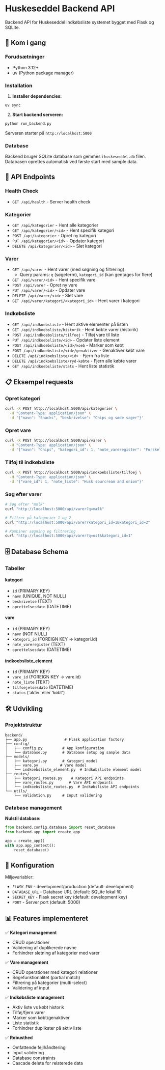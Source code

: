 # Huskeseddel Backend API

Backend API for Huskeseddel indkøbsliste systemet bygget med Flask og SQLite.

## 🚀 Kom i gang

### Forudsætninger
- Python 3.12+
- uv (Python package manager)

### Installation

1. **Installer dependencies:**
```bash
uv sync
```

2. **Start backend serveren:**
```bash
python run_backend.py
```

Serveren starter på `http://localhost:5000`

### Database
Backend bruger SQLite database som gemmes i `huskeseddel.db` filen. Databasen oprettes automatisk ved første start med sample data.

## 📡 API Endpoints

### Health Check
- `GET /api/health` - Server health check

### Kategorier
- `GET /api/kategorier` - Hent alle kategorier
- `GET /api/kategorier/<id>` - Hent specifik kategori
- `POST /api/kategorier` - Opret ny kategori
- `PUT /api/kategorier/<id>` - Opdater kategori
- `DELETE /api/kategorier/<id>` - Slet kategori

### Varer
- `GET /api/varer` - Hent varer (med søgning og filtrering)
  - Query params: `q` (søgeterm), `kategori_id` (kan gentages for flere)
- `GET /api/varer/<id>` - Hent specifik vare
- `POST /api/varer` - Opret ny vare
- `PUT /api/varer/<id>` - Opdater vare
- `DELETE /api/varer/<id>` - Slet vare
- `GET /api/varer/kategori/<kategori_id>` - Hent varer i kategori

### Indkøbsliste
- `GET /api/indkoebsliste` - Hent aktive elementer på listen
- `GET /api/indkoebsliste/historik` - Hent købte varer (historik)
- `POST /api/indkoebsliste/tilfoej` - Tilføj vare til liste
- `PUT /api/indkoebsliste/<id>` - Opdater liste element
- `POST /api/indkoebsliste/<id>/koeb` - Marker som købt
- `POST /api/indkoebsliste/<id>/genaktiver` - Genaktiver købt vare
- `DELETE /api/indkoebsliste/<id>` - Fjern fra liste
- `DELETE /api/indkoebsliste/ryd-købte` - Fjern alle købte varer
- `GET /api/indkoebsliste/stats` - Hent liste statistik

## 📋 Eksempel requests

### Opret kategori
```bash
curl -X POST http://localhost:5000/api/kategorier \
  -H "Content-Type: application/json" \
  -d '{"navn": "Snacks", "beskrivelse": "Chips og søde sager"}'
```

### Opret vare
```bash
curl -X POST http://localhost:5000/api/varer \
  -H "Content-Type: application/json" \
  -d '{"navn": "Chips", "kategori_id": 1, "note_vareregister": "Forskellige slags"}'
```

### Tilføj til indkøbsliste
```bash
curl -X POST http://localhost:5000/api/indkoebsliste/tilfoej \
  -H "Content-Type: application/json" \
  -d '{"vare_id": 1, "note_liste": "Husk sourcream and onion"}'
```

### Søg efter varer
```bash
# Søg efter "mælk"
curl "http://localhost:5000/api/varer?q=mælk"

# Filtrer på kategorier 1 og 2
curl "http://localhost:5000/api/varer?kategori_id=1&kategori_id=2"

# Kombiner søgning og filtrering
curl "http://localhost:5000/api/varer?q=ost&kategori_id=1"
```

## 🗄️ Database Schema

### Tabeller

#### kategori
- `id` (PRIMARY KEY)
- `navn` (UNIQUE, NOT NULL)
- `beskrivelse` (TEXT)
- `oprettelsesdato` (DATETIME)

#### vare
- `id` (PRIMARY KEY)
- `navn` (NOT NULL)
- `kategori_id` (FOREIGN KEY -> kategori.id)
- `note_vareregister` (TEXT)
- `oprettelsesdato` (DATETIME)

#### indkoebsliste_element
- `id` (PRIMARY KEY)
- `vare_id` (FOREIGN KEY -> vare.id)
- `note_liste` (TEXT)
- `tilfoejelsesdato` (DATETIME)
- `status` ('aktiv' eller 'købt')

## 🛠️ Udvikling

### Projektstruktur
```
backend/
├── app.py                 # Flask application factory
├── config/
│   ├── config.py         # App konfiguration
│   └── database.py       # Database setup og sample data
├── models/
│   ├── kategori.py       # Kategori model
│   ├── vare.py          # Vare model  
│   └── indkoebsliste_element.py  # Indkøbsliste element model
├── routes/
│   ├── kategori_routes.py    # Kategori API endpoints
│   ├── vare_routes.py       # Vare API endpoints
│   └── indkoebsliste_routes.py  # Indkøbsliste API endpoints
└── utils/
    └── validation.py     # Input validering
```

### Database management

**Nulstil database:**
```python
from backend.config.database import reset_database
from backend.app import create_app

app = create_app()
with app.app_context():
    reset_database()
```

## 🔧 Konfiguration

Miljøvariabler:
- `FLASK_ENV` - development/production (default: development)
- `DATABASE_URL` - Database URL (default: SQLite lokal fil)
- `SECRET_KEY` - Flask secret key (default: development key)
- `PORT` - Server port (default: 5000)

## 📊 Features implementeret

✅ **Kategori management**
- CRUD operationer
- Validering af duplikerede navne
- Forhindrer sletning af kategorier med varer

✅ **Vare management** 
- CRUD operationer med kategori relationer
- Søgefunktionalitet (partial match)
- Filtrering på kategorier (multi-select)
- Validering af input

✅ **Indkøbsliste management**
- Aktiv liste vs købt historik
- Tilføj/fjern varer
- Marker som købt/genaktiver
- Liste statistik
- Forhindrer duplikater på aktiv liste

✅ **Robusthed**
- Omfattende fejlhåndtering
- Input validering
- Database constraints
- Cascade delete for relaterede data